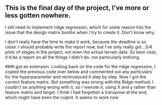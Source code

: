 This is the final day of the project, I've more or less gotten nowhere. 
---
I still need to implement ridge regression, which for some reason hits the issue that the design matrix 
bombs when I try to create it. Don't know why.

I don't really have the time to make it work, because the deadline is so close. I should probably write 
the report now, but I've only really got...3/4 plots of stages in the project, not even the actual terrain
data.  So best case, it'd be a report on all the things I didn't do. not particularly enticing.


###I got an extension. 
Looking back on the code for the ridge regression, I copied the previous code over below and commented out
any particulars for the hyperparameter and reintroduced it step by step. Now I got the correct feature matrix. 
But something was wrong with the Ridge method. I couldn't se anything wrong with it, so I rewrote it, using X and
y rather than feature matrix and target. I think I had forgotten a transpose at the end, which might have been the culprit. 
It seems to work now

